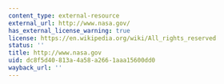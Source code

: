 ```yaml
---
content_type: external-resource
external_url: http://www.nasa.gov/
has_external_license_warning: true
license: https://en.wikipedia.org/wiki/All_rights_reserved
status: ''
title: http://www.nasa.gov
uid: dc8f5d40-813a-4a58-a266-1aaa15600dd0
wayback_url: ''
---
```

